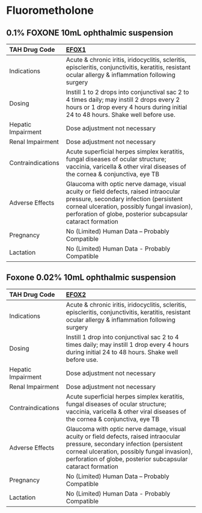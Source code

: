 # Fluorometholone

## 0.1% FOXONE 10mL ophthalmic suspension

| TAH Drug Code      | [**EFOX1**](https://www.tahsda.org.tw/drugs/hissearch.php?drug_code=EFOX1)                                                                                                                                                                   |
|:-------------------|:---------------------------------------------------------------------------------------------------------------------------------------------------------------------------------------------------------------------------------------------|
| Indications        | Acute & chronic iritis, iridocyclitis, scleritis, episcleritis, conjunctivitis, keratitis, resistant ocular allergy & inflammation following surgery                                                                                         |
| Dosing             | Instill 1 to 2 drops into conjunctival sac 2 to 4 times daily; may instill 2 drops every 2 hours or 1 drop every 4 hours during initial 24 to 48 hours. Shake well before use.                                                               |
| Hepatic Impairment | Dose adjustment not necessary                                                                                                                                                                                                                |
| Renal Impairment   | Dose adjustment not necessary                                                                                                                                                                                                                |
| Contraindications  | Acute superficial herpes simplex keratitis, fungal diseases of ocular structure; vaccinia, varicella & other viral diseases of the cornea & conjunctiva, eye TB                                                                              |
| Adverse Effects    | Glaucoma with optic nerve damage, visual acuity or field defects, raised intraocular pressure, secondary infection (persistent corneal ulceration, possibly fungal invasion), perforation of globe, posterior subcapsular cataract formation |
| Pregnancy          | No (Limited) Human Data – Probably Compatible                                                                                                                                                                                                |
| Lactation          | No (Limited) Human Data - Probably Compatible                                                                                                                                                                                                |

## Foxone 0.02% 10mL ophthalmic suspension

| TAH Drug Code      | [**EFOX2**](https://www.tahsda.org.tw/drugs/hissearch.php?drug_code=EFOX2)                                                                                                                                                                   |
|:-------------------|:---------------------------------------------------------------------------------------------------------------------------------------------------------------------------------------------------------------------------------------------|
| Indications        | Acute & chronic iritis, iridocyclitis, scleritis, episcleritis, conjunctivitis, keratitis, resistant ocular allergy & inflammation following surgery                                                                                         |
| Dosing             | Instill 1 drop into conjunctival sac 2 to 4 times daily; may instill 1 drop every 4 hours during initial 24 to 48 hours. Shake well before use.                                                                                              |
| Hepatic Impairment | Dose adjustment not necessary                                                                                                                                                                                                                |
| Renal Impairment   | Dose adjustment not necessary                                                                                                                                                                                                                |
| Contraindications  | Acute superficial herpes simplex keratitis, fungal diseases of ocular structure; vaccinia, varicella & other viral diseases of the cornea & conjunctiva, eye TB                                                                              |
| Adverse Effects    | Glaucoma with optic nerve damage, visual acuity or field defects, raised intraocular pressure, secondary infection (persistent corneal ulceration, possibly fungal invasion), perforation of globe, posterior subcapsular cataract formation |
| Pregnancy          | No (Limited) Human Data – Probably Compatible                                                                                                                                                                                                |
| Lactation          | No (Limited) Human Data - Probably Compatible                                                                                                                                                                                                |

